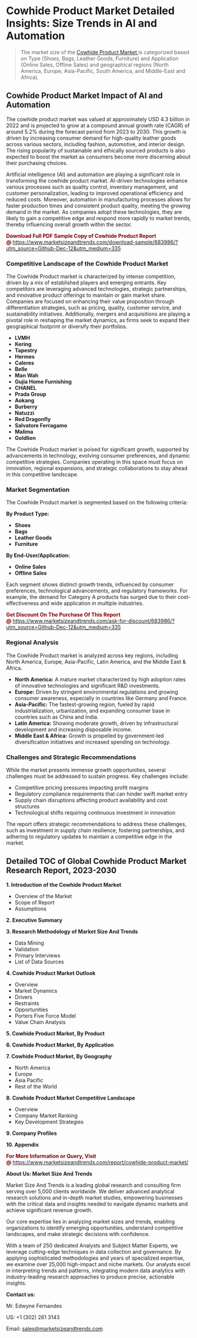 <H1> Cowhide Product Market Detailed Insights: Size Trends in AI and Automation</H1><blockquote><p>The market size of the <a href="https://www.marketsizeandtrends.com/download-sample/683986/?utm_source=Github-Dec-12&amp;utm_medium=335" target="_blank">Cowhide Product Market </a>is categorized based on Type (Shoes, Bags, Leather Goods, Furniture) and Application (Online Sales, Offline Sales) and geographical regions (North America, Europe, Asia-Pacific, South America, and Middle-East and Africa).</p></blockquote><p><h2>Cowhide Product Market Impact of AI and Automation</h2><p>The cowhide product market was valued at approximately USD 4.3 billion in 2022 and is projected to grow at a compound annual growth rate (CAGR) of around 5.2% during the forecast period from 2023 to 2030. This growth is driven by increasing consumer demand for high-quality leather goods across various sectors, including fashion, automotive, and interior design. The rising popularity of sustainable and ethically sourced products is also expected to boost the market as consumers become more discerning about their purchasing choices.</p><p>Artificial intelligence (AI) and automation are playing a significant role in transforming the cowhide product market. AI-driven technologies enhance various processes such as quality control, inventory management, and customer personalization, leading to improved operational efficiency and reduced costs. Moreover, automation in manufacturing processes allows for faster production times and consistent product quality, meeting the growing demand in the market. As companies adopt these technologies, they are likely to gain a competitive edge and respond more rapidly to market trends, thereby influencing overall growth within the sector.</p></p><p><strong><span style="color: #800000;">Download Full PDF Sample Copy of Cowhide Product Report @</span>&nbsp;</strong><a href="https://www.marketsizeandtrends.com/download-sample/683986/?utm_source=Github-Dec-12&amp;utm_medium=335">https://www.marketsizeandtrends.com/download-sample/683986/?utm_source=Github-Dec-12&amp;utm_medium=335</a></p><h3>Competitive Landscape of the Cowhide Product Market</h3><p>The Cowhide Product market is characterized by intense competition, driven by a mix of established players and emerging entrants. Key competitors are leveraging advanced technologies, strategic partnerships, and innovative product offerings to maintain or gain market share. Companies are focused on enhancing their value proposition through differentiation strategies, such as pricing, quality, customer service, and sustainability initiatives. Additionally, mergers and acquisitions are playing a pivotal role in reshaping the market dynamics, as firms seek to expand their geographical footprint or diversify their portfolios.</p><p><strong><p><ul><li>LVMH </li><li> Kering </li><li> Tapestry </li><li> Hermes </li><li> Caleres </li><li> Belle </li><li> Man Wah </li><li> Gujia Home Furnishing </li><li> CHANEL </li><li> Prada Group </li><li> Aokang </li><li> Burberry </li><li> Natuzzi </li><li> Red Dragonfly </li><li> Salvatore Ferragamo </li><li> Malima </li><li> Goldlion</p></li></ul></p></strong></p><p>The Cowhide Product market is poised for significant growth, supported by advancements in technology, evolving consumer preferences, and dynamic competitive strategies. Companies operating in this space must focus on innovation, regional expansions, and strategic collaborations to stay ahead in this competitive landscape.</p><h3>Market Segmentation</h3><p>The Cowhide Product market is segmented based on the following criteria:</p><p><strong>By Product Type:</strong></p><p><strong><p><ul><li>Shoes </li><li> Bags </li><li> Leather Goods </li><li> Furniture</p></li></ul></p></strong></p><p><strong>By End-User/Application:</strong></p><p><strong><p><ul><li>Online Sales </li><li> Offline Sales</p></li></ul></p></strong></p><p>Each segment shows distinct growth trends, influenced by consumer preferences, technological advancements, and regulatory frameworks. For example, the demand for Category A products has surged due to their cost-effectiveness and wide application in multiple industries.</p><p><strong><span style="color: #800000;">Get Discount On The Purchase Of This Report @&nbsp;</span></strong><a href="https://www.marketsizeandtrends.com/ask-for-discount/683986/?utm_source=Github-Dec-12&amp;utm_medium=335">https://www.marketsizeandtrends.com/ask-for-discount/683986/?utm_source=Github-Dec-12&amp;utm_medium=335</a></p><h3>Regional Analysis</h3><p>The Cowhide Product market is analyzed across key regions, including North America, Europe, Asia-Pacific, Latin America, and the Middle East &amp; Africa.</p><ul><li><strong>North America:</strong> A mature market characterized by high adoption rates of innovative technologies and significant R&amp;D investments.</li><li><strong>Europe:</strong> Driven by stringent environmental regulations and growing consumer awareness, especially in countries like Germany and France.</li><li><strong>Asia-Pacific:</strong> The fastest-growing region, fueled by rapid industrialization, urbanization, and expanding consumer base in countries such as China and India.</li><li><strong>Latin America:</strong> Showing moderate growth, driven by infrastructural development and increasing disposable income.</li><li><strong>Middle East &amp; Africa:</strong> Growth is propelled by government-led diversification initiatives and increased spending on technology.</li></ul><h3>Challenges and Strategic Recommendations</h3><p>While the market presents immense growth opportunities, several challenges must be addressed to sustain progress. Key challenges include:</p><ul><li>Competitive pricing pressures impacting profit margins</li><li>Regulatory compliance requirements that can hinder swift market entry</li><li>Supply chain disruptions affecting product availability and cost structures</li><li>Technological shifts requiring continuous investment in innovation</li></ul><p>The report offers strategic recommendations to address these challenges, such as investment in supply chain resilience, fostering partnerships, and adhering to regulatory updates to maintain a competitive edge in the market.</p><h2>Detailed TOC of Global Cowhide Product Market Research Report, 2023-2030</h2><p><strong>1. Introduction of the Cowhide Product Market</strong></p><ul><li>Overview of the Market</li><li>Scope of Report</li><li>Assumptions&nbsp;</li></ul><p><strong>2. Executive Summary</strong></p><p><strong>3. Research Methodology of <strong>Market Size And Trends</strong></strong></p><ul><li>Data Mining</li><li>Validation</li><li>Primary Interviews</li><li>List of Data Sources&nbsp;</li></ul><p><strong>4. Cowhide Product Market Outlook</strong></p><ul><li>Overview</li><li>Market Dynamics</li><li>Drivers</li><li>Restraints</li><li>Opportunities</li><li>Porters Five Force Model</li><li>Value Chain Analysis&nbsp;</li></ul><p><strong>5. Cowhide Product Market, By Product</strong></p><p><strong>6. Cowhide Product Market, By Application</strong></p><p><strong>7. Cowhide Product Market, By Geography</strong></p><ul><li>North America</li><li>Europe</li><li>Asia Pacific</li><li>Rest of the World&nbsp;</li></ul><p><strong>8. Cowhide Product Market Competitive Landscape</strong></p><ul><li>Overview</li><li>Company Market Ranking</li><li>Key Development Strategies&nbsp;</li></ul><p><strong>9. Company Profiles</strong></p><p><strong>10. Appendix</strong></p><p><strong><span style="color: #800000;">For More Information or Query, Visit @&nbsp;</span></strong><a href="https://www.marketsizeandtrends.com/report/cowhide-product-market/">https://www.marketsizeandtrends.com/report/cowhide-product-market/</a></p><p></p><p><strong>About Us:&nbsp;Market Size And Trends</strong></p><p>Market Size And Trends&nbsp;is a leading global research and consulting firm serving over 5,000 clients worldwide. We deliver advanced analytical research solutions and in-depth market studies, empowering businesses with the critical data and insights needed to navigate dynamic markets and achieve significant revenue growth.</p><p>Our core expertise lies in analyzing market sizes and trends, enabling organizations to identify emerging opportunities, understand competitive landscapes, and make strategic decisions with confidence.</p><p>With a team of 250 dedicated Analysts and Subject Matter Experts, we leverage cutting-edge techniques in data collection and governance. By applying sophisticated methodologies and years of specialized expertise, we examine over 25,000 high-impact and niche markets. Our analysts excel in interpreting trends and patterns, integrating modern data analytics with industry-leading research approaches to produce precise, actionable insights.</p><p><strong>Contact us:</strong></p><p>Mr. Edwyne Fernandes</p><p>US: +1 (302) 261 3143</p><p>Email: <a href="mailto:sales@marketsizeandtrends.com">sales@marketsizeandtrends.com</a>&nbsp;</p>

